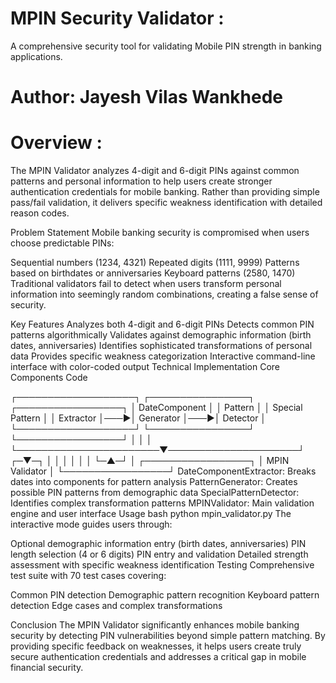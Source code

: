 # MPIN Security Validator : 
A comprehensive security tool for validating Mobile PIN strength in banking applications.

# Author: Jayesh Vilas Wankhede


# Overview : 
The MPIN Validator analyzes 4-digit and 6-digit PINs against common patterns and personal information to help users create stronger authentication credentials for mobile banking. Rather than providing simple pass/fail validation, it delivers specific weakness identification with detailed reason codes.

Problem Statement
Mobile banking security is compromised when users choose predictable PINs:

Sequential numbers (1234, 4321)
Repeated digits (1111, 9999)
Patterns based on birthdates or anniversaries
Keyboard patterns (2580, 1470)
Traditional validators fail to detect when users transform personal information into seemingly random combinations, creating a false sense of security.

Key Features
Analyzes both 4-digit and 6-digit PINs
Detects common PIN patterns algorithmically
Validates against demographic information (birth dates, anniversaries)
Identifies sophisticated transformations of personal data
Provides specific weakness categorization
Interactive command-line interface with color-coded output
Technical Implementation
Core Components
Code

┌───────────────────┐    ┌────────────────┐    ┌─────────────────┐
│ DateComponent     │    │ Pattern        │    │ Special Pattern │
│ Extractor         │───▶│ Generator      │───▶│ Detector        │
└───────────────────┘    └────────────────┘    └─────────────────┘
         │                       │                     │
         └───────────────────────▼─────────────────────┘
                               ┌─▼─┐
                               │   │
                               │   │
                               │   │
                               └─▲─┘
                                 │
                       ┌─────────────────┐
                       │ MPIN Validator  │
                       └─────────────────┘
DateComponentExtractor: Breaks dates into components for pattern analysis
PatternGenerator: Creates possible PIN patterns from demographic data
SpecialPatternDetector: Identifies complex transformation patterns
MPINValidator: Main validation engine and user interface
Usage
bash
python mpin_validator.py
The interactive mode guides users through:

Optional demographic information entry (birth dates, anniversaries)
PIN length selection (4 or 6 digits)
PIN entry and validation
Detailed strength assessment with specific weakness identification
Testing
Comprehensive test suite with 70 test cases covering:

Common PIN detection
Demographic pattern recognition
Keyboard pattern detection
Edge cases and complex transformations


Conclusion
The MPIN Validator significantly enhances mobile banking security by detecting PIN vulnerabilities beyond simple pattern matching. By providing specific feedback on weaknesses, it helps users create truly secure authentication credentials and addresses a critical gap in mobile financial security.